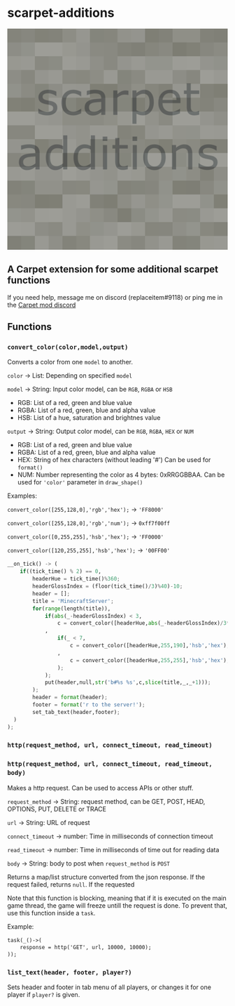 # scarpet-additions

![scarpet-additions](src/main/resources/assets/scarpet-additions/icon.png)

## A Carpet extension for some additional scarpet functions

If you need help, message me on discord (replaceitem#9118) or ping me in the [Carpet mod discord](https://discord.gg/gn99m4QRY4)


## Functions

### `convert_color(color,model,output)`

Converts a color from one `model` to another.

`color` -> List: Depending on specified `model`

`model` -> String: Input color model, can be `RGB`, `RGBA` or `HSB`

* RGB: List of a red, green and blue value
* RGBA: List of a red, green, blue and alpha value
* HSB: List of a hue, saturation and brightnes value

`output` -> String: Output color model, can be `RGB`, `RGBA`, `HEX` or `NUM`

* RGB: List of a red, green and blue value
* RGBA: List of a red, green, blue and alpha value
* HEX: String of hex characters (without leading '#') Can be used for `format()`
* NUM: Number representing the color as 4 bytes: 0xRRGGBBAA. Can be used for `'color'` parameter in `draw_shape()`

Examples:

`convert_color([255,128,0],'rgb','hex');` -> `'FF8000'`

`convert_color([255,128,0],'rgb','num');` -> `0xff7f00ff`

`convert_color([0,255,255],'hsb','hex');` -> `'FF0000'`

`convert_color([120,255,255],'hsb','hex');` -> `'00FF00'`

```py
__on_tick() -> (
    if((tick_time() % 2) == 0,
        headerHue = tick_time()%360;
        headerGlossIndex = (floor(tick_time()/3)%40)-10;
        header = [];
        title = 'MinecraftServer';
        for(range(length(title)),
            if(abs(_-headerGlossIndex) < 3,
                c = convert_color([headerHue,abs(_-headerGlossIndex)/3*255,255],'hsb','hex');
            ,
                if(_ < 7,
                    c = convert_color([headerHue,255,190],'hsb','hex');
                ,
                    c = convert_color([headerHue,255,255],'hsb','hex');
                );
            );
            put(header,null,str('b#%s %s',c,slice(title,_,_+1)));
        );
        header = format(header);
        footer = format('r to the server!');
        set_tab_text(header,footer);
  )
);
```

### `http(request_method, url, connect_timeout, read_timeout)`

### `http(request_method, url, connect_timeout, read_timeout, body)`

Makes a http request. Can be used to access APIs or other stuff.

`request_method` -> String: request method, can be GET, POST, HEAD, OPTIONS, PUT, DELETE or TRACE

`url` -> String: URL of request

`connect_timeout` -> number: Time in milliseconds of connection timeout

`read_timeout` -> number: Time in milliseconds of time out for reading data

`body` -> String: body to post when `request_method` is `POST`

Returns a map/list structure converted from the json response.
If the request failed, returns `null`.
If the requested 

Note that this function is blocking,
meaning that if it is executed on the main game thread,
the game will freeze untill the request is done.
To prevent that, use this function inside a `task`.

Example:

```
task(_()->(
    response = http('GET', url, 10000, 10000);
));
```

### `list_text(header, footer, player?)`

Sets header and footer in tab menu of all players, or changes it for one player if `player?` is given.